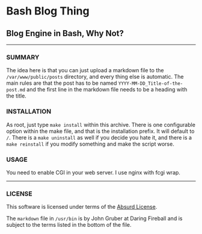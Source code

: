 # Bash Blog Thing

## Blog Engine in Bash, Why Not?

---

### SUMMARY

The idea here is that you can just upload a markdown file to the `/var/www/public/posts` directory, and every thing else is automatic. The main rules are that the post has to be named `YYYY-MM-DD_Title-of-the-post.md` and the first line in the markdown file needs to be a heading with the title.

### INSTALLATION

As root, just type `make install` within this archive. There is one configurable option within the make file, and that is the installation prefix. It will default to `/`. There is a `make uninstall` as well if you decide you hate it, and there is a `make reinstall` if you modify something and make the script worse.

### USAGE

You need to enable CGI in your web server. I use nginx with fcgi wrap.

---

### LICENSE

This software is licensed under terms of the [Absurd License](https://absurd.wtf/licentiam_absurdum.html).

The `markdown` file in `/usr/bin` is by John Gruber at Daring Fireball and is subject to the terms listed in the bottom of the file.
